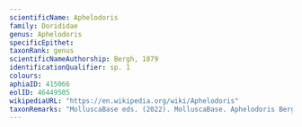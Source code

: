 ```yaml
---
scientificName: Aphelodoris
family: Dorididae
genus: Aphelodoris
specificEpithet: 
taxonRank: genus
scientificNameAuthorship: Bergh, 1879
identificationQualifier: sp. 1
colours:
aphiaID: 415066
eolID: 46449505
wikipediaURL: "https://en.wikipedia.org/wiki/Aphelodoris"
taxonRemarks: "MolluscaBase eds. (2022). MolluscaBase. Aphelodoris Bergh, 1879. Accessed through: World Register of Marine Species at: https://www.marinespecies.org/aphia.php?p=taxdetails&id=415066 on 2022-02-24"
---
```

